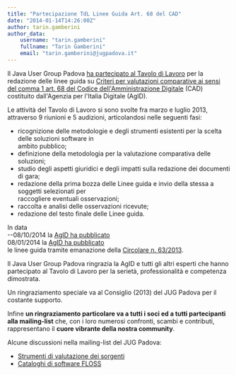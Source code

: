 ```yaml
---
title: "Partecipazione TdL Linee Guida Art. 68 del CAD"
date: "2014-01-14T14:26:00Z"
author: tarin.gamberini
author_data:
    username: "tarin.gamberini"
    fullname: "Tarin Gamberini"
    email: "tarin.gamberini@jugpadova.it"
---
```


Il Java User Group Padova [ha partecipato al Tavolo di
Lavoro](http://www.taringamberini.com/it/blog/egovernment/tavolo-di-lavoro-linee-guida-art-68-cad/)
per la redazione delle linee guida su [Criteri per valutazioni
comparative ai sensi del comma 1 art. 68 del Codice dell'Amministrazione
Digitale](http://www.agid.gov.it/cad/analisi-comparativa-soluzioni)
(CAD) costituito dall'Agenzia per l'Italia Digitale (AgID).

Le attività del Tavolo di Lavoro si sono svolte fra marzo e luglio 2013,
attraverso 9 riunioni e 5 audizioni, articolandosi nelle seguenti fasi:

-   ricognizione delle metodologie e degli strumenti esistenti per la
    scelta delle soluzioni software in\
    ambito pubblico;
-   definizione della metodologia per la valutazione comparativa delle
    soluzioni;
-   studio degli aspetti giuridici e degli impatti sulla redazione dei
    documenti di gara;
-   redazione della prima bozza delle Linee guida e invio della stessa a
    soggetti selezionati per\
    raccogliere eventuali osservazioni;
-   raccolta e analisi delle osservazioni ricevute;
-   redazione del testo finale delle Linee guida.

In data\
--08/10/2014 la [AgID ha
pubblicato](http://www.agid.gov.it/notizie/riuso-valutazione-comparativa-online-la-circolare-)\
08/01/2014 la [AgID ha
pubblicato](http://www.agid.gov.it/notizie/2014/01/08/riuso-valutazione-comparativa-online-la-circolare)\
le linee guida tramite emanazione della [Circolare n.
63/2013](http://www.agid.gov.it/sites/default/files/linee_guida/circolare_agid_63-2013_linee_guida_art_68_del_cad_ver_13_b.pdf).

Il Java User Group Padova ringrazia la AgID e tutti gli altri esperti
che hanno partecipato al Tavolo di Lavoro per la serietà,
professionalità e competenza dimostrata.

Un ringraziamento speciale va al Consiglio (2013) del JUG Padova per il
costante supporto.

Infine **un ringraziamento particolare va a tutti i soci ed a tutti
partecipanti alla mailing-list** che, con i loro numerosi confronti,
scambi e contributi, rappresentano il **cuore vibrante della nostra
community**.

Alcune discussioni nella mailing-list del JUG Padova:

-   [Strumenti di valutazione dei
    sorgenti](https://groups.google.com/forum/#!topic/jugpadova/DYQdcj9xMhI)
-   [Cataloghi di software
    FLOSS](https://groups.google.com/forum/#!searchin/jugpadova/floss/jugpadova/od4GuoH_kA8/Lb-cyPuRozMJ)

